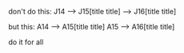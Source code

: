 don't do this:
J14 --> J15[title title] --> J16[title title]

but this:
A14 --> A15[title title] 
A15 --> A16[title title]

do it for all